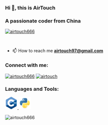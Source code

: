 ### Hi 👋, this is AirTouch
### A passionate coder from China

<p align="left"> <a href="https://github.com/ryo-ma/github-profile-trophy"><img src="https://github-profile-trophy.vercel.app/?username=airtouch666" alt="airtouch666" /></a> </p>  

- 📫 How to reach me **airtouch97@gmail.com** 

<h3 align="left">Connect with me:</h3> 
<p align="left"> 
<a href="https://twitter.com/airtouch666" target="blank"><img align="center" src="https://raw.githubusercontent.com/rahuldkjain/github-profile-readme-generator/master/src/images/icons/Social/twitter.svg" alt="airtouch666" height="30" width="40" /></a> 
<a href="https://codeforces.com/profile/airtouch" target="blank"><img align="center" src="https://raw.githubusercontent.com/rahuldkjain/github-profile-readme-generator/master/src/images/icons/Social/codeforces.svg" alt="airtouch" height="30" width="40" /></a> 
</p> 


<h3 align="left">Languages and Tools:</h3> 
<p align="left"> <a href="https://www.w3schools.com/cpp/" target="_blank" rel="noreferrer"> <img src="https://raw.githubusercontent.com/devicons/devicon/master/icons/cplusplus/cplusplus-original.svg" alt="cplusplus" width="40" height="40"/> </a> <a href="https://www.python.org" target="_blank" rel="noreferrer"> <img src="https://raw.githubusercontent.com/devicons/devicon/master/icons/python/python-original.svg" alt="python" width="40" height="40"/> </a> </p> 

<p><img align="center" src="https://github-readme-stats.vercel.app/api/top-langs?username=airtouch666&show_icons=true&locale=en&layout=compact" alt="airtouch666" /></p> 

